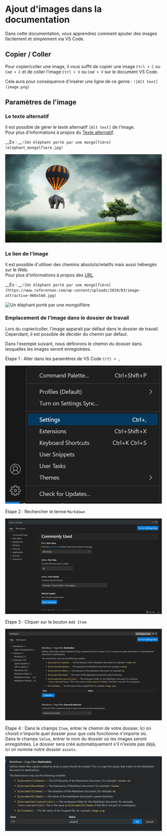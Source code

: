 # Ajout d'images dans la documentation

Dans cette documentation, vous apprendrez comment ajouter des images facilement et simplement via VS Code.

## Copier / Coller

Pour copier/coller une image, il vous suffit de copier une image ``Ctrl + C`` ou ``Cmd + C`` et de coller l'image ``Ctrl + V`` ou ``Cmd + V`` sur le document VS Code.

Cela aura pour conséquence d'insérer une ligne de ce genre : ``![Alt text](image.png)``

## Paramètres de l'image

### Le texte alternatif

Il est possible de gérer le texte alternatif ``[Alt text]`` de l'image.  
Pour plus d'informations à propos du [Texte alternatif](https://developer.mozilla.org/fr/docs/Learn/HTML/Multimedia_and_embedding/Images_in_HTML#texte_alternatif).

__Ex : __``![Un éléphant porté par une mongolfière](elephant_mongolfiere.jpg)``

![Un éléphant porté par une mongolfière](assets/elephant_mongolfiere.jpg)

### Le lien de l'image

Il est possible d'utiliser des chemins absoluts/relatifs mais aussi hébergés sur le Web.  
Pour plus d'informations à propos des [URL](https://developer.mozilla.org/fr/docs/Learn/Common_questions/Web_mechanics/What_is_a_URL)

__Ex : __``![Un éléphant porté par une mongolfière](https://www.referenseo.com/wp-content/uploads/2019/03/image-attractive-960x540.jpg)``

![Un éléphant porté par une mongolfière](https://www.referenseo.com/wp-content/uploads/2019/03/image-attractive-960x540.jpg)

### Emplacement de l'image dans le dossier de travail

Lors du copier/coller, l'image apparait par défaut dans le dossier de travail. Cependant, il est possible de décider du chemin par défaut.

Dans l'exemple suivant, nous définirons le chemin du dossier dans lesquelles les images seront enregistrées.

Étape 1 : Aller dans les paramètres de VS Code ``Crtl + ,``

![Alt text](assets/image.png)

Étape 2 : Rechercher le terme ``Markdown``

![Alt text](assets/image-1.png)

Étape 3 : Cliquer sur le bouton ``Add Item``

![Alt text](assets/image-2.png)

Étape 4 : Dans le champs ``Item``, entrer le chemin de votre dossier. Ici on choisit n'importe quel dossier pour que cela fonctionne n'importe où.  
Dans le champs ``Value``, entrer le nom du dossier où les images seront enregistrées. Le dossier sera créé automatiquement s'il n'existe pas déjà, ici on nomme notre dossier ``assets``.

![Alt text](assets/image-3.png)